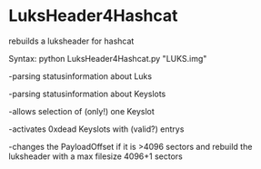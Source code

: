 # LuksHeader4Hashcat
rebuilds a luksheader for hashcat

Syntax: python LuksHeader4Hashcat.py "LUKS.img"

-parsing statusinformation about Luks

-parsing statusinformation about Keyslots

-allows selection of (only!) one Keyslot

-activates 0xdead Keyslots with (valid?) entrys

-changes the PayloadOffset if it is >4096 sectors and rebuild the luksheader with a max filesize 4096+1 sectors
